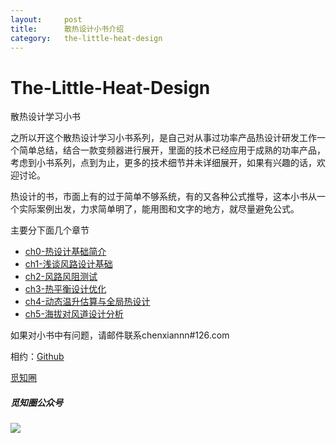 ```yaml
---
layout:     post
title:      散热设计小书介绍
category:   the-little-heat-design
---
```


# The-Little-Heat-Design

散热设计学习小书

之所以开这个散热设计学习小书系列，是自己对从事过功率产品热设计研发工作一个简单总结，结合一款变频器进行展开，里面的技术已经应用于成熟的功率产品，考虑到小书系列，点到为止，更多的技术细节并未详细展开，如果有兴趣的话，欢迎讨论。

热设计的书，市面上有的过于简单不够系统，有的又各种公式推导，这本小书从一个实际案例出发，力求简单明了，能用图和文字的地方，就尽量避免公式。

主要分下面几个章节

* [ch0-热设计基础简介](ch0-introduction)
* [ch1-浅谈风路设计基础](ch1-airduct-design)
* [ch2-风路风阻测试](ch2-wind-resistance-test)
* [ch3-热平衡设计优化](ch3-heat-design-optimization)
* [ch4-动态温升估算与全局热设计](ch4-temperature-estimate-and-global-heat-design)
* [ch5-海拔对风道设计分析](ch5-altitude-analysis)

如果对小书中有问题，请邮件联系chenxiannn\#126.com


相约：[Github](https://github.com/chenxiannn)

[觅知圈](https://www.mizhiquan.com)

##### **觅知圈公众号**

![](https://www.mizhiquan.com/static/images/qrcode.jpg)

